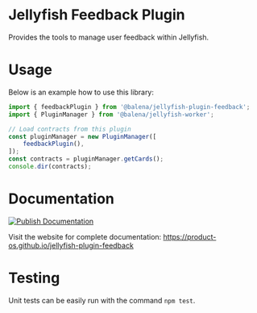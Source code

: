 # Jellyfish Feedback Plugin

Provides the tools to manage user feedback within Jellyfish.

# Usage

Below is an example how to use this library:

```typescript
import { feedbackPlugin } from '@balena/jellyfish-plugin-feedback';
import { PluginManager } from '@balena/jellyfish-worker';

// Load contracts from this plugin
const pluginManager = new PluginManager([
	feedbackPlugin(),
]);
const contracts = pluginManager.getCards();
console.dir(contracts);
```

# Documentation

[![Publish Documentation](https://github.com/product-os/jellyfish-plugin-feedback/actions/workflows/publish-docs.yml/badge.svg)](https://github.com/product-os/jellyfish-plugin-feedback/actions/workflows/publish-docs.yml)

Visit the website for complete documentation: https://product-os.github.io/jellyfish-plugin-feedback

# Testing

Unit tests can be easily run with the command `npm test`.
